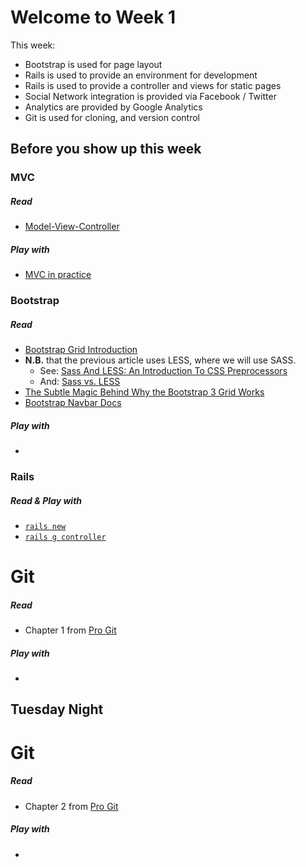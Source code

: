 # Welcome to Week 1

This week:

* Bootstrap is used for page layout
* Rails is used to provide an environment for development
* Rails is used to provide a controller and views for static pages
* Social Network integration is provided via Facebook / Twitter
* Analytics are provided by Google Analytics
* Git is used for cloning, and version control

## Before you show up this week

### MVC

##### Read
* [Model-View-Controller](https://github.com/hfc-tech-academy/tutorials/blob/master/rails/general/rails_mvc.md)

##### Play with
* [MVC in practice](https://github.com/hfc-tech-academy/tutorials/blob/master/rails/general/rails_mvc_example.md)

### Bootstrap
##### Read
* [Bootstrap Grid Introduction](http://www.helloerik.com/bootstrap-3-grid-introduction)  
* **N.B.** that the previous article uses LESS, where we will use SASS.
    * See: [Sass And LESS: An Introduction To CSS Preprocessors](http://www.vanseodesign.com/css/css-preprocessors/) 
    * And: [Sass vs. LESS](http://css-tricks.com/sass-vs-less/)
* [The Subtle Magic Behind Why the Bootstrap 3 Grid Works](http://www.helloerik.com/the-subtle-magic-behind-why-the-bootstrap-3-grid-works)
* [Bootstrap Navbar Docs](http://getbootstrap.com/components/#navbar)

##### Play with
* 

### Rails

##### Read & Play with
* [`rails new`](https://github.com/hfc-tech-academy/tutorials/blob/master/rails/command_line/rails_new.md)
* [`rails g controller`](https://github.com/hfc-tech-academy/tutorials/blob/master/rails/controller/rails_g_controller.md)

# Git

##### Read
* Chapter 1 from [Pro Git](http://git-scm.com/book)

##### Play with
*  

## Tuesday Night

# Git 

##### Read
* Chapter 2 from [Pro Git](http://git-scm.com/book)

##### Play with
* 

